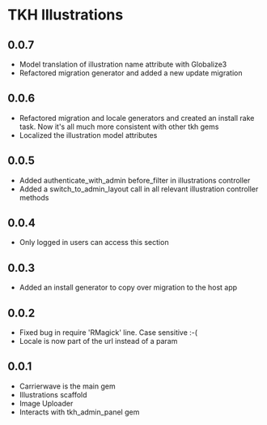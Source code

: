 # TKH Illustrations



## 0.0.7

* Model translation of illustration name attribute with Globalize3
* Refactored migration generator and added a new update migration


## 0.0.6

* Refactored migration and locale generators and created an install rake task. Now it's all much more consistent with other tkh gems
* Localized the illustration model attributes


## 0.0.5

* Added authenticate_with_admin before_filter in illustrations controller
* Added a switch_to_admin_layout call in all relevant illustration controller methods


## 0.0.4

* Only logged in users can access this section


## 0.0.3

* Added an install generator to copy over migration to the host app


## 0.0.2

* Fixed bug in require 'RMagick' line. Case sensitive :-(
* Locale is now part of the url instead of a param


## 0.0.1

* Carrierwave is the main gem
* Illustrations scaffold
* Image Uploader
* Interacts with tkh_admin_panel gem
